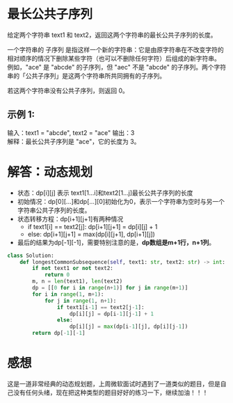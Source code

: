 # 最长公共子序列

给定两个字符串 text1 和 text2，返回这两个字符串的最长公共子序列的长度。

一个字符串的 子序列 是指这样一个新的字符串：它是由原字符串在不改变字符的相对顺序的情况下删除某些字符（也可以不删除任何字符）后组成的新字符串。
例如，"ace" 是 "abcde" 的子序列，但 "aec" 不是 "abcde" 的子序列。两个字符串的「公共子序列」是这两个字符串所共同拥有的子序列。

若这两个字符串没有公共子序列，则返回 0。

## 示例 1:

输入：text1 = "abcde", text2 = "ace" 
输出：3  
解释：最长公共子序列是 "ace"，它的长度为 3。

# 解答：动态规划

* 状态：dp[i][j] 表示 text1[1...i]和text2[1...j]最长公共子序列的长度
* 初始情况：dp[0][...]和dp[...][0]初始化为0，表示一个字符串为空时与另一个字符串公共子序列的长度。
* 状态转移方程：dp[i+1][j+1]有两种情况
  * if text1[i] == text2[j]: dp[i+1][j+1] = dp[i][j] + 1
  * else: dp[i+1][j+1] = max(dp[i][j+1], dp[i+1][j])
* 最后的结果为dp[-1][-1]，需要特别注意的是，**dp数组是m+1行，n+1列**。


```python
class Solution:
    def longestCommonSubsequence(self, text1: str, text2: str) -> int:
        if not text1 or not text2:
            return 0
        m, n = len(text1), len(text2)
        dp = [[0 for i in range(n+1)] for j in range(m+1)]
        for i in range(1, m+1):
            for j in range(1, n+1):
                if text1[i-1] == text2[j-1]:
                    dp[i][j] = dp[i-1][j-1] + 1
                else:
                    dp[i][j] = max(dp[i-1][j], dp[i][j-1])
        return dp[-1][-1]
````

# 感想

这是一道非常经典的动态规划题，上周微软面试时遇到了一道类似的题目，但是自己没有任何头绪，现在把这种类型的题目好好的练习一下，继续加油！！！
